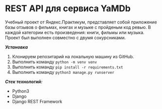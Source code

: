# REST API для сервиса YaMDb
Учебный проект от Яндекс.Практикум, представляет собой приложение базы отзывов о фильмах, книгах и музыке с пройденым код ревью.
В каждой категории есть произведения: книги, фильмы или музыка. 
Проект был выполнен совместно с двумя сокурсниками.

***Установка***

1. Клонируем репозитарий на локальную машину из GitHub.
2. Выполнить команду `python -m venv venv`
3. Выполнить команду `pip install -r requirements.txt`
4. Выполнить команду `python3 manage.py runserver`

***Стек технологий:***

* Python3
* Django
* Django REST Framework
